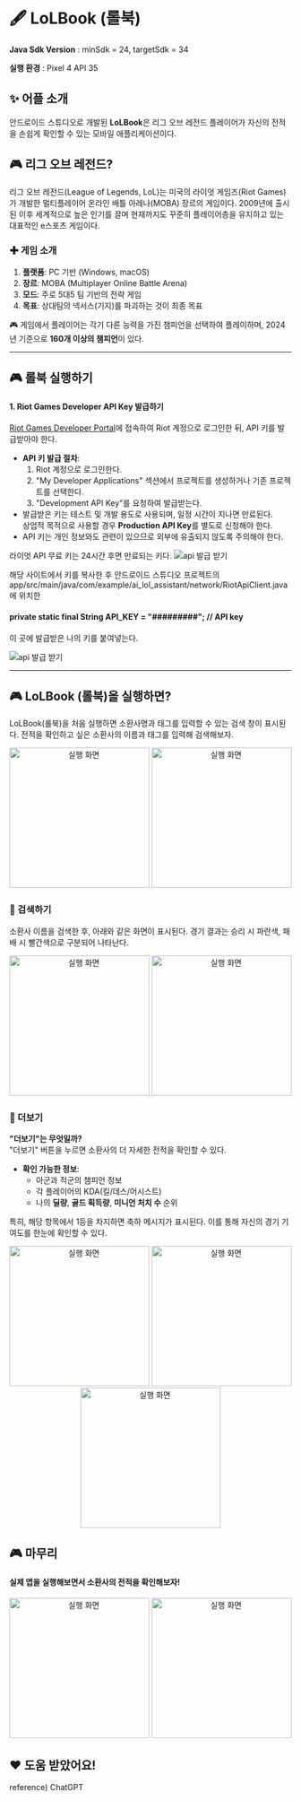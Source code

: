 # 🖋️ LoLBook (롤북)
**Java Sdk Version** : minSdk = 24, targetSdk = 34

**실행 환경** : Pixel 4 API 35
## ✨ 어플 소개
안드로이드 스튜디오로 개발된 **LoLBook**은 리그 오브 레전드 플레이어가 자신의 전적을 손쉽게 확인할 수 있는 모바일 애플리케이션이다.
## 🎮 리그 오브 레전드?

리그 오브 레전드(League of Legends, LoL)는 미국의 라이엇 게임즈(Riot Games)가 개발한 멀티플레이어 온라인 배틀 아레나(MOBA) 장르의 게임이다. 2009년에 출시된 이후 세계적으로 높은 인기를 끌며 현재까지도 꾸준히 플레이어층을 유지하고 있는 대표적인 e스포츠 게임이다.

### ✚ 게임 소개
1. **플랫폼**: PC 기반 (Windows, macOS)
2. **장르**: MOBA (Multiplayer Online Battle Arena)
3. **모드**: 주로 5대5 팀 기반의 전략 게임
4. **목표**: 상대팀의 넥서스(기지)를 파괴하는 것이 최종 목표

🎮 게임에서 플레이어는 각기 다른 능력을 가진 챔피언을 선택하여 플레이하며, 2024년 기준으로 **160개 이상의 챔피언**이 있다.


---

## 🎮 롤북 실행하기
#### 1. **Riot Games Developer API Key 발급하기**  
   [Riot Games Developer Portal](https://developer.riotgames.com)에 접속하여 Riot 계정으로 로그인한 뒤, API 키를 발급받아야 한다.  
   - **API 키 발급 절차**:
     1. Riot 계정으로 로그인한다.
     2. "My Developer Applications" 섹션에서 프로젝트를 생성하거나 기존 프로젝트를 선택한다.
     3. "Development API Key"를 요청하여 발급받는다.
   - 발급받은 키는 테스트 및 개발 용도로 사용되며, 일정 시간이 지나면 만료된다.  
     상업적 목적으로 사용할 경우 **Production API Key**를 별도로 신청해야 한다.  
   - API 키는 개인 정보와도 관련이 있으므로 외부에 유출되지 않도록 주의해야 한다.

라이엇 API 무료 키는 24시간 후면 만료되는 키다.
![api 발급 받기](./photo/5.png)

해당 사이트에서 키를 복사한 후 안드로이드 스튜디오 프로젝트의
app/src/main/java/com/example/ai_lol_assistant/network/RiotApiClient.java에 위치한 
#### private static final String API_KEY = "#########"; // API key
이 곳에 발급받은 나의 키를 붙여넣는다.

![api 발급 받기](./photo/6.png)

---

## 🎮 LoLBook (롤북)을 실행하면?
LoLBook(롤북)을 처음 실행하면 소환사명과 태그를 입력할 수 있는 검색 창이 표시된다. 전적을 확인하고 싶은 소환사의 이름과 태그를 입력해 검색해보자.

<div style="text-align: center;">
<img src="./photo/1.png" alt="실행 화면" width="250"> <img src="./photo/2.png" alt="실행 화면" width="250">
</div>

### 🔎 검색하기

소환사 이름을 검색한 후, 아래와 같은 화면이 표시된다. 경기 결과는 승리 시 파란색, 패배 시 빨간색으로 구분되어 나타난다.

<div style="text-align: center;">
<img src="./photo/2-1.png" alt="실행 화면" width="250"> <img src="./photo/2-2.png" alt="실행 화면" width="250">
</div>

### 🔎 더보기

**"더보기"는 무엇일까?**  
"더보기" 버튼을 누르면 소환사의 더 자세한 전적을 확인할 수 있다.  

- **확인 가능한 정보**:
  - 아군과 적군의 챔피언 정보
  - 각 플레이어의 KDA(킬/데스/어시스트)
  - 나의 **딜량**, **골드 획득량**, **미니언 처치 수** 순위

특히, 해당 항목에서 1등을 차지하면 축하 메시지가 표시된다. 이를 통해 자신의 경기 기여도를 한눈에 확인할 수 있다.

<div style="text-align: center;">
<img src="./photo/2-3.png" alt="실행 화면" width="250"> <img src="./photo/2-5.png" alt="실행 화면" width="250"> <img src="./photo/2-4.png" alt="실행 화면" width="250">
</div>

## 🎮 마무리
#### 실제 앱을 실행해보면서 소환사의 전적을 확인해보자!

<div style="text-align: center;">
<img src="./photo/main3.png" alt="실행 화면" width="250"> <img src="./photo/4-1.png" alt="실행 화면" width="250">
</div>

## ❤️ 도움 받았어요!
reference) ChatGPT
